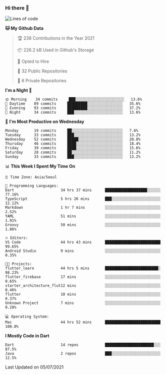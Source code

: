### Hi there 👋

<!--
**ska2519/ska2519** is a ✨ _special_ ✨ repository because its `README.md` (this file) appears on your GitHub profile.

Here are some ideas to get you started:

- 🔭 I’m currently working on ...
- 🌱 I’m currently learning ...
- 👯 I’m looking to collaborate on ...
- 🤔 I’m looking for help with ...
- 💬 Ask me about ...
- 📫 How to reach me: ...
- 😄 Pronouns: ...
- ⚡ Fun fact: ...
-->

<!--START_SECTION:waka-->
![Lines of code](https://img.shields.io/badge/From%20Hello%20World%20I%27ve%20Written-159481%20lines%20of%20code-blue)

**🐱 My Github Data** 

> 🏆 238 Contributions in the Year 2021
 > 
> 📦 226.2 kB Used in Github's Storage 
 > 
> 💼 Opted to Hire
 > 
> 📜 32 Public Repositories 
 > 
> 🔑 6 Private Repositories  
 > 
**I'm a Night 🦉** 

```text
🌞 Morning    34 commits     ███░░░░░░░░░░░░░░░░░░░░░░   13.6% 
🌆 Daytime    89 commits     █████████░░░░░░░░░░░░░░░░   35.6% 
🌃 Evening    93 commits     █████████░░░░░░░░░░░░░░░░   37.2% 
🌙 Night      34 commits     ███░░░░░░░░░░░░░░░░░░░░░░   13.6%

```
📅 **I'm Most Productive on Wednesday** 

```text
Monday       19 commits     ██░░░░░░░░░░░░░░░░░░░░░░░   7.6% 
Tuesday      33 commits     ███░░░░░░░░░░░░░░░░░░░░░░   13.2% 
Wednesday    52 commits     █████░░░░░░░░░░░░░░░░░░░░   20.8% 
Thursday     46 commits     ████░░░░░░░░░░░░░░░░░░░░░   18.4% 
Friday       39 commits     ████░░░░░░░░░░░░░░░░░░░░░   15.6% 
Saturday     28 commits     ██░░░░░░░░░░░░░░░░░░░░░░░   11.2% 
Sunday       33 commits     ███░░░░░░░░░░░░░░░░░░░░░░   13.2%

```


📊 **This Week I Spent My Time On** 

```text
⌚︎ Time Zone: Asia/Seoul

💬 Programming Languages: 
Dart                     34 hrs 37 mins      ███████████████████░░░░░░   77.16% 
TypeScript               5 hrs 26 mins       ███░░░░░░░░░░░░░░░░░░░░░░   12.12% 
Markdown                 1 hr 7 mins         ░░░░░░░░░░░░░░░░░░░░░░░░░   2.52% 
YAML                     51 mins             ░░░░░░░░░░░░░░░░░░░░░░░░░   1.91% 
Groovy                   50 mins             ░░░░░░░░░░░░░░░░░░░░░░░░░   1.86%

🔥 Editors: 
VS Code                  44 hrs 43 mins      █████████████████████████   99.65% 
Android Studio           9 mins              ░░░░░░░░░░░░░░░░░░░░░░░░░   0.35%

🐱‍💻 Projects: 
flutter_learn            44 hrs 5 mins       ████████████████████████░   98.23% 
flutter_firebase         17 mins             ░░░░░░░░░░░░░░░░░░░░░░░░░   0.65% 
starter_architecture_flut12 mins             ░░░░░░░░░░░░░░░░░░░░░░░░░   0.46% 
flutter                  10 mins             ░░░░░░░░░░░░░░░░░░░░░░░░░   0.37% 
Unknown Project          7 mins              ░░░░░░░░░░░░░░░░░░░░░░░░░   0.28%

💻 Operating System: 
Mac                      44 hrs 52 mins      █████████████████████████   100.0%

```

**I Mostly Code in Dart** 

```text
Dart                     14 repos            ██████████████████████░░░   87.5% 
Java                     2 repos             ███░░░░░░░░░░░░░░░░░░░░░░   12.5%

```



 Last Updated on 05/07/2021
<!--END_SECTION:waka-->


